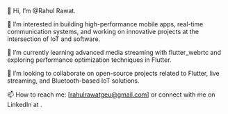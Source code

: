 👋 Hi, I’m @Rahul Rawat.

👀 I’m interested in building high-performance mobile apps, real-time communication systems, and working on innovative projects at the intersection of IoT and software.

🌱 I’m currently learning advanced media streaming with flutter_webrtc and exploring performance optimization techniques in Flutter.

💞️ I’m looking to collaborate on open-source projects related to Flutter, live streaming, and Bluetooth-based IoT solutions.

📫 How to reach me: [rahulrawatgeu@gmail.com] or connect with me on LinkedIn at .
<!---
Rahulshiva/Rahulshiva is a ✨ special ✨ repository because its `README.md` (this file) appears on your GitHub profile.
You can click the Preview link to take a look at your changes.
--->
